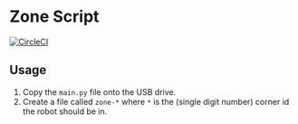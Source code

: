 # Zone Script

[![CircleCI](https://circleci.com/gh/sourcebots/zone-script.svg?style=shield)](https://circleci.com/gh/sourcebots/zone-script)

## Usage
1. Copy the `main.py` file onto the USB drive.
2. Create a file called `zone-*` where `*` is the (single digit number) corner id the robot should be in.
